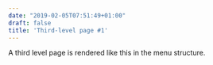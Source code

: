 ```yaml
---
date: "2019-02-05T07:51:49+01:00"
draft: false
title: 'Third-level page #1'
---
```


A third level page is rendered like this in the menu structure.
